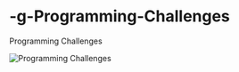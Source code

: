 # -g-Programming-Challenges
Programming Challenges

![Programming Challenges](https://user-images.githubusercontent.com/60773676/130619594-f013defb-c0cf-4bf7-a9fa-62b5ca80d778.jpg)

